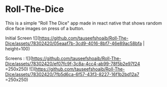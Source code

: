 # Roll-The-Dice
This is a simple "Roll The Dice" app made in react native that shows random dice face images on press of a button.

Initial Screen
![](https://github.com/tauseefshoaib/Roll-The-Dice/assets/78302420/05eaaf7b-3cd9-4016-8bf7-46e89ac58bfa | height=100)

Screens :
![](https://github.com/tauseefshoaib/Roll-The-Dice/assets/78302420/ef07fc9f-3c8a-4cc4-ab99-78f5b2e97f24 =250x250)
![](https://github.com/tauseefshoaib/Roll-The-Dice/assets/78302420/7fb5d6ca-6f57-43f3-8227-16f1b2bd12a7 =250x250)
